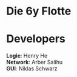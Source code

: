 # Die 6y Flotte

# Developers

**Logic**: Henry He  
**Network**: Arber Salihu  
**GUI**: Niklas Schwarz
